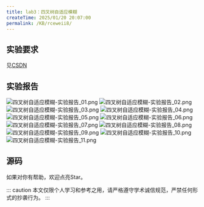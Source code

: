 ```yaml
---
title: lab3：四叉树自适应模糊
createTime: 2025/01/20 20:07:00
permalink: /KB/rceweii8/
---
```


## 实验要求
见[CSDN](https://blog.csdn.net/Lane0218/article/details/135888382)

## 实验报告

<!-- @[pdf zoom="90" ratio="20:18"  no-toolbar](https://www.lane0218.top/files/1_2_1.pdf) -->

![四叉树自适应模糊-实验报告_01.png](https://laneljc-1321736255.cos.ap-nanjing.myqcloud.com/pic/202502051713681.png)
![四叉树自适应模糊-实验报告_02.png](https://laneljc-1321736255.cos.ap-nanjing.myqcloud.com/pic/202502051713506.png)
![四叉树自适应模糊-实验报告_03.png](https://laneljc-1321736255.cos.ap-nanjing.myqcloud.com/pic/202502051713345.png)
![四叉树自适应模糊-实验报告_04.png](https://laneljc-1321736255.cos.ap-nanjing.myqcloud.com/pic/202502051713461.png)
![四叉树自适应模糊-实验报告_05.png](https://laneljc-1321736255.cos.ap-nanjing.myqcloud.com/pic/202502051713444.png)
![四叉树自适应模糊-实验报告_06.png](https://laneljc-1321736255.cos.ap-nanjing.myqcloud.com/pic/202502051713968.png)
![四叉树自适应模糊-实验报告_07.png](https://laneljc-1321736255.cos.ap-nanjing.myqcloud.com/pic/202502051713036.png)
![四叉树自适应模糊-实验报告_08.png](https://laneljc-1321736255.cos.ap-nanjing.myqcloud.com/pic/202502051713587.png)
![四叉树自适应模糊-实验报告_09.png](https://laneljc-1321736255.cos.ap-nanjing.myqcloud.com/pic/202502051713662.png)
![四叉树自适应模糊-实验报告_10.png](https://laneljc-1321736255.cos.ap-nanjing.myqcloud.com/pic/202502051713692.png)
![四叉树自适应模糊-实验报告_11.png](https://laneljc-1321736255.cos.ap-nanjing.myqcloud.com/pic/202502051713086.png)


## 源码
如果对你有帮助，欢迎点亮Star。
<RepoCard repo="Lane0218/quadTree" />

::: caution
本文仅限个人学习和参考之用，请严格遵守学术诚信规范，严禁任何形式的抄袭行为。
:::